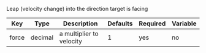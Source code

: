 Leap (velocity change) into the direction target is facing

| Key | Type | Description | Defaults | Required | Variable |
|-|-|-|-|-|-|
| force | decimal | a multiplier to velocity | 1 | yes | no |